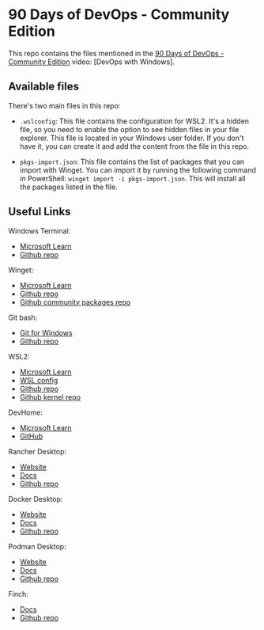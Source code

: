 # 90 Days of DevOps - Community Edition

This repo contains the files mentioned in the [90 Days of DevOps - Community Edition](https://www.youtube.com/@90DaysOfDevOps) video: [DevOps with Windows].

## Available files

There's two main files in this repo:

- `.wslconfig`: This file contains the configuration for WSL2. It's a hidden file, so you need to enable the option to see hidden files in your file explorer. This file is located in your Windows user folder. If you don't have it, you can create it and add the content from the file in this repo.

- `pkgs-import.json`: This file contains the list of packages that you can import with Winget. You can import it by running the following command in PowerShell: `winget import -i pkgs-import.json`. This will install all the packages listed in the file.

## Useful Links

Windows Terminal:
- [Microsoft Learn](https://docs.microsoft.com/en-us/windows/terminal/)
- [Github repo](https://github.com/microsoft/terminal)

Winget:
- [Microsoft Learn](https://docs.microsoft.com/en-us/windows/package-manager/winget/)
- [Github repo](https://github.com/microsoft/winget-cli)
- [Github community packages repo](https://github.com/microsoft/winget-pkgs)

Git bash:
- [Git for Windows](https://gitforwindows.org/)
- [Github repo](https://github.com/git-for-windows/git)

WSL2:
- [Microsoft Learn](https://docs.microsoft.com/en-us/windows/wsl/)
- [WSL config](https://docs.microsoft.com/en-us/windows/wsl/wsl-config)
- [Github repo](https://github.com/Microsoft/WSL)
- [Github kernel repo](https://github.com/Microsoft/WSL2-Linux-Kernel)

DevHome:
- [Microsoft Learn](https://learn.microsoft.com/en-us/windows/dev-home/)
- [GitHub](https://github.com/microsoft/devhome)

Rancher Desktop:
- [Website](https://rancherdesktop.io/)
- [Docs](https://docs.rancherdesktop.io/)
- [Github repo](https://github.com/rancher-sandbox/rancher-desktop)

Docker Desktop:
- [Website](https://www.docker.com/products/docker-desktop)
- [Docs](https://docs.docker.com/desktop/)
- [Github repo](https://github.com/docker/for-win)

Podman Desktop:
- [Website](https://podman-desktop.io/)
- [Docs](https://podman-desktop.io/docs/)
- [Github repo](https://github.com/containers/podman-desktop)

Finch:
- [Docs](https://runfinch.com/)
- [Github repo](https://github.com/runfinch/finch)